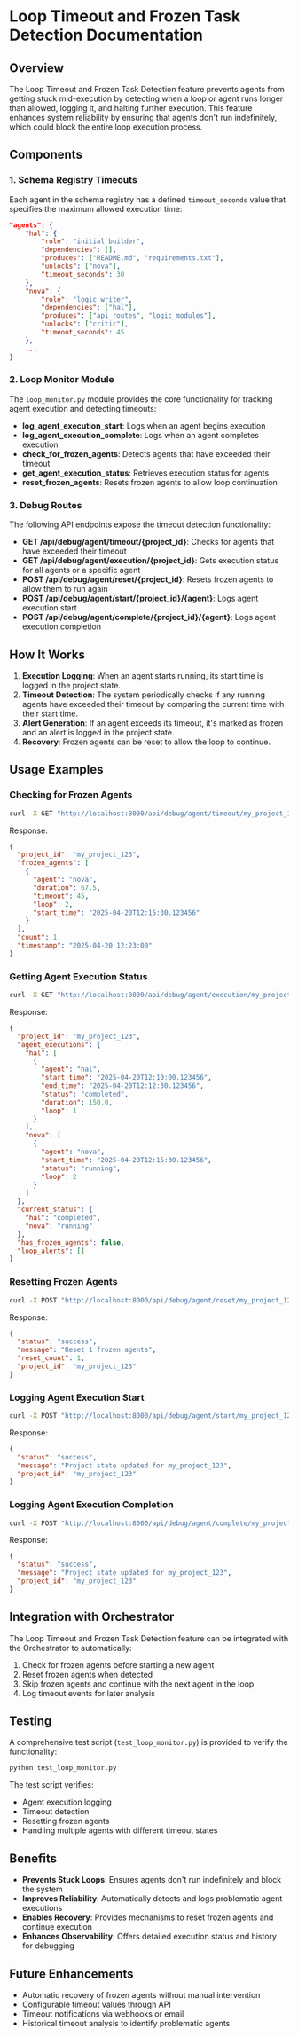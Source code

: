 # Loop Timeout and Frozen Task Detection Documentation

## Overview

The Loop Timeout and Frozen Task Detection feature prevents agents from getting stuck mid-execution by detecting when a loop or agent runs longer than allowed, logging it, and halting further execution. This feature enhances system reliability by ensuring that agents don't run indefinitely, which could block the entire loop execution process.

## Components

### 1. Schema Registry Timeouts

Each agent in the schema registry has a defined `timeout_seconds` value that specifies the maximum allowed execution time:

```json
"agents": {
    "hal": {
        "role": "initial builder",
        "dependencies": [],
        "produces": ["README.md", "requirements.txt"],
        "unlocks": ["nova"],
        "timeout_seconds": 30
    },
    "nova": {
        "role": "logic writer",
        "dependencies": ["hal"],
        "produces": ["api_routes", "logic_modules"],
        "unlocks": ["critic"],
        "timeout_seconds": 45
    },
    ...
}
```

### 2. Loop Monitor Module

The `loop_monitor.py` module provides the core functionality for tracking agent execution and detecting timeouts:

- **log_agent_execution_start**: Logs when an agent begins execution
- **log_agent_execution_complete**: Logs when an agent completes execution
- **check_for_frozen_agents**: Detects agents that have exceeded their timeout
- **get_agent_execution_status**: Retrieves execution status for agents
- **reset_frozen_agents**: Resets frozen agents to allow loop continuation

### 3. Debug Routes

The following API endpoints expose the timeout detection functionality:

- **GET /api/debug/agent/timeout/{project_id}**: Checks for agents that have exceeded their timeout
- **GET /api/debug/agent/execution/{project_id}**: Gets execution status for all agents or a specific agent
- **POST /api/debug/agent/reset/{project_id}**: Resets frozen agents to allow them to run again
- **POST /api/debug/agent/start/{project_id}/{agent}**: Logs agent execution start
- **POST /api/debug/agent/complete/{project_id}/{agent}**: Logs agent execution completion

## How It Works

1. **Execution Logging**: When an agent starts running, its start time is logged in the project state.
2. **Timeout Detection**: The system periodically checks if any running agents have exceeded their timeout by comparing the current time with their start time.
3. **Alert Generation**: If an agent exceeds its timeout, it's marked as frozen and an alert is logged in the project state.
4. **Recovery**: Frozen agents can be reset to allow the loop to continue.

## Usage Examples

### Checking for Frozen Agents

```bash
curl -X GET "http://localhost:8000/api/debug/agent/timeout/my_project_123"
```

Response:
```json
{
  "project_id": "my_project_123",
  "frozen_agents": [
    {
      "agent": "nova",
      "duration": 67.5,
      "timeout": 45,
      "loop": 2,
      "start_time": "2025-04-20T12:15:30.123456"
    }
  ],
  "count": 1,
  "timestamp": "2025-04-20 12:23:00"
}
```

### Getting Agent Execution Status

```bash
curl -X GET "http://localhost:8000/api/debug/agent/execution/my_project_123"
```

Response:
```json
{
  "project_id": "my_project_123",
  "agent_executions": {
    "hal": [
      {
        "agent": "hal",
        "start_time": "2025-04-20T12:10:00.123456",
        "end_time": "2025-04-20T12:12:30.123456",
        "status": "completed",
        "duration": 150.0,
        "loop": 1
      }
    ],
    "nova": [
      {
        "agent": "nova",
        "start_time": "2025-04-20T12:15:30.123456",
        "status": "running",
        "loop": 2
      }
    ]
  },
  "current_status": {
    "hal": "completed",
    "nova": "running"
  },
  "has_frozen_agents": false,
  "loop_alerts": []
}
```

### Resetting Frozen Agents

```bash
curl -X POST "http://localhost:8000/api/debug/agent/reset/my_project_123"
```

Response:
```json
{
  "status": "success",
  "message": "Reset 1 frozen agents",
  "reset_count": 1,
  "project_id": "my_project_123"
}
```

### Logging Agent Execution Start

```bash
curl -X POST "http://localhost:8000/api/debug/agent/start/my_project_123/critic"
```

Response:
```json
{
  "status": "success",
  "message": "Project state updated for my_project_123",
  "project_id": "my_project_123"
}
```

### Logging Agent Execution Completion

```bash
curl -X POST "http://localhost:8000/api/debug/agent/complete/my_project_123/critic?status=completed"
```

Response:
```json
{
  "status": "success",
  "message": "Project state updated for my_project_123",
  "project_id": "my_project_123"
}
```

## Integration with Orchestrator

The Loop Timeout and Frozen Task Detection feature can be integrated with the Orchestrator to automatically:

1. Check for frozen agents before starting a new agent
2. Reset frozen agents when detected
3. Skip frozen agents and continue with the next agent in the loop
4. Log timeout events for later analysis

## Testing

A comprehensive test script (`test_loop_monitor.py`) is provided to verify the functionality:

```bash
python test_loop_monitor.py
```

The test script verifies:
- Agent execution logging
- Timeout detection
- Resetting frozen agents
- Handling multiple agents with different timeout states

## Benefits

- **Prevents Stuck Loops**: Ensures agents don't run indefinitely and block the system
- **Improves Reliability**: Automatically detects and logs problematic agent executions
- **Enables Recovery**: Provides mechanisms to reset frozen agents and continue execution
- **Enhances Observability**: Offers detailed execution status and history for debugging

## Future Enhancements

- Automatic recovery of frozen agents without manual intervention
- Configurable timeout values through API
- Timeout notifications via webhooks or email
- Historical timeout analysis to identify problematic agents
